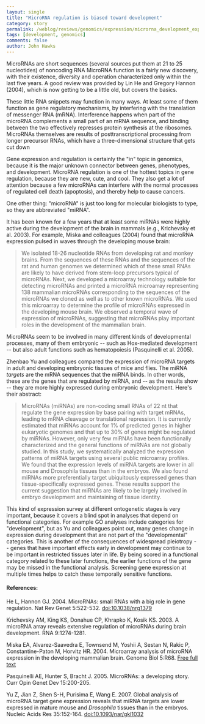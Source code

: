 ```yaml
---
layout: single 
title: "MicroRNA regulation is biased toward development" 
category: story
permalink: /weblog/reviews/genomics/expression/microrna_development_expression_2007.html
tags: [development, genomics] 
comments: false 
author: John Hawks 
---
```



<p>
MicroRNAs are short sequences (several sources put them at 21 to 25 nucleotides) of noncoding RNA MicroRNA function is a fairly new discovery, with their existence, diversity and operation characterized only within the last five years. A good review was provided by Lin He and Gregory Hannon (2004), which is now getting to be a little old, but covers the basics. 
</p>

<p>
These little RNA snippets may function in many ways. At least some of them function as gene regulatory mechanisms, by interfering with the translation of messenger RNA (mRNA). Interference happens when part of the microRNA complements a small part of an mRNA sequence, and binding between the two effectively represses protein synthesis at the ribosomes. MicroRNAs themselves are results of posttranscriptional processing from longer precursor RNAs, which have a three-dimensional structure that gets cut down
</p>

<p>
Gene expression and regulation is certainly the "in" topic in genomics, because it is the major unknown connector between genes, phenotypes, and development. MicroRNA regulation is one of the hottest topics in gene regulation, because they are new, cute, and cool. They also get a lot of attention because a few microRNAs can interfere with the normal processes of regulated cell death (apoptosis), and thereby help to cause cancers. 
</p>

<p>
One other thing: "microRNA" is just too long for molecular biologists to type, so they are abbreviated "miRNA". 
</p>

<p>
It has been known for a few years that at least some miRNAs were highly active during the development of the brain in mammals (e.g., Krichevsky et al. 2003). For example, Miska and colleagues (2004) found that microRNA expression pulsed in waves through the developing mouse brain: 
</p>

<blockquote>We isolated 18-26 nucleotide RNAs from developing rat and monkey brains. From the sequences of these RNAs and the sequences of the rat and human genomes we determined which of these small RNAs are likely to have derived from stem-loop precursors typical of microRNAs. Next, we developed a microarray technology suitable for detecting microRNAs and printed a microRNA microarray representing 138 mammalian microRNAs corresponding to the sequences of the microRNAs we cloned as well as to other known microRNAs. We used this microarray to determine the profile of microRNAs expressed in the developing mouse brain. We observed a temporal wave of expression of microRNAs, suggesting that microRNAs play important roles in the development of the mammalian brain.</blockquote>

<p>
MicroRNAs seem to be involved in many different kinds of developmental processes, many of them embryonic -- such as Hox-mediated development -- but also adult functions such as hematopoiesis (Pasquinelli et al. 2005). 
</p>

<p>
Zhenbao Yu and colleagues compared the expression of microRNA targets in adult and developing embryonic tissues of mice and flies. The miRNA <i>targets</i> are the mRNA sequences that the miRNA binds. In other words, these are the genes that are regulated by miRNA, and -- as the results show -- they are more highly expressed during embryonic development. Here's their abstract: 
</p>

<blockquote>MicroRNAs (miRNAs) are non-coding small RNAs of 22 nt that regulate the gene expression by base pairing with target mRNAs, leading to mRNA cleavage or translational repression. It is currently estimated that miRNAs account for 1% of predicted genes in higher eukaryotic genomes and that up to 30% of genes might be regulated by miRNAs. However, only very few miRNAs have been functionally characterized and the general functions of miRNAs are not globally studied. In this study, we systematically analyzed the expression patterns of miRNA targets using several public microarray profiles. We found that the expression levels of miRNA targets are lower in all mouse and Drosophila tissues than in the embryos. We also found miRNAs more preferentially target ubiquitously expressed genes than tissue-specifically expressed genes. These results support the current suggestion that miRNAs are likely to be largely involved in embryo development and maintaining of tissue identity.</blockquote>

<p>
This kind of expression survey at different ontogenetic stages is very important, because it covers a blind spot in analyses that depend on functional categories. For example GO analyses include categories for "development", but as Yu and colleagues point out, many genes change in expression during development that are not part of the "developmental" categories. This is another of the consequences of widespread pleiotropy -- genes that have important effects early in development may continue to be important in restricted tissues later in life. By being scored in a functional category related to these later functions, the earlier functions of the gene may be missed in the functional analysis. Screening gene expression at multiple times helps to catch these temporally sensitive functions. 
</p>

<h4>References:</h4>

<p class="cite">He L, Hannon GJ. 2004. MicroRNAs: small RNAs with a big role in gene regulation. Nat Rev Genet 5:522-532. <a href="http://dx.doi.org/10.1038/nrg1379">doi:10.1038/nrg1379</a></p>

<p class="cite">Krichevsky AM, King KS, Donahue CP, Khrapko K, Kosik KS. 2003. A microRNA array reveals extensive regulation of microRNAs during brain development. RNA 9:1274-1281. </p>

<p class="cite">Miska EA, Alvarez-Saavedra E, Townsend M, Yoshii A, Sestan N, Rakic P, Constantine-Paton M, Horvitz HR. 2004. Microarray analysis of microRNA expression in the developing mammalian brain. Genome Biol 5:R68. <a href="http://genomebiology.com.ezproxy.library.wisc.edu/2004/5/9/R68">Free full text</a></p>

<p class="cite">Pasquinelli AE, Hunter S, Bracht J. 2005. MicroRNAs: a developing story. Curr Opin Genet Dev 15:200-205. </p>

<p class="cite">Yu Z, Jian Z, Shen S-H, Purisima E, Wang E. 2007. Global analysis of microRNA target gene expression reveals that miRNA targets are lower expressed in mature mouse and <i>Drosophila</i> tissues than in the embryos. Nucleic Acids Res 35:152-164. <a href="http://dx.doi.org/10.1093/nar/gkl1032">doi:10.1093/nar/gkl1032</a></p>


